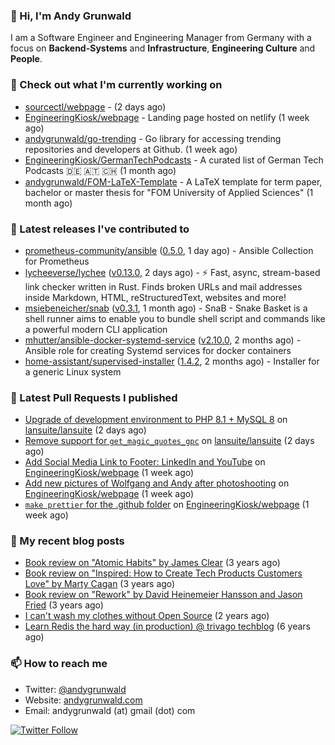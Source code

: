 ### 👋 Hi, I'm Andy Grunwald

I am a Software Engineer and Engineering Manager from Germany with a focus on **Backend-Systems** and **Infrastructure**, **Engineering Culture** and **People**.

### 👷 Check out what I'm currently working on


- [sourcectl/webpage](https://github.com/sourcectl/webpage) -  (2 days ago)
- [EngineeringKiosk/webpage](https://github.com/EngineeringKiosk/webpage) - Landing page hosted on netlify (1 week ago)
- [andygrunwald/go-trending](https://github.com/andygrunwald/go-trending) - Go library for accessing trending repositories and developers at Github. (1 week ago)
- [EngineeringKiosk/GermanTechPodcasts](https://github.com/EngineeringKiosk/GermanTechPodcasts) - A curated list of German Tech Podcasts 🇩🇪 🇦🇹 🇨🇭 (1 month ago)
- [andygrunwald/FOM-LaTeX-Template](https://github.com/andygrunwald/FOM-LaTeX-Template) - A LaTeX template for term paper, bachelor or master thesis for &#34;FOM University of Applied Sciences&#34; (1 month ago)

### 🔭 Latest releases I've contributed to


- [prometheus-community/ansible](https://github.com/prometheus-community/ansible) ([0.5.0](https://github.com/prometheus-community/ansible/releases/tag/0.5.0), 1 day ago) - Ansible Collection for Prometheus
- [lycheeverse/lychee](https://github.com/lycheeverse/lychee) ([v0.13.0](https://github.com/lycheeverse/lychee/releases/tag/v0.13.0), 2 days ago) - ⚡ Fast, async, stream-based link checker written in Rust. Finds broken URLs and mail addresses inside Markdown, HTML, reStructuredText, websites and more!
- [msiebeneicher/snab](https://github.com/msiebeneicher/snab) ([v0.3.1](https://github.com/msiebeneicher/snab/releases/tag/v0.3.1), 1 month ago) - SnaB - Snake Basket is a shell runner aims to enable you to bundle shell script and commands like a powerful modern CLI application
- [mhutter/ansible-docker-systemd-service](https://github.com/mhutter/ansible-docker-systemd-service) ([v2.10.0](https://github.com/mhutter/ansible-docker-systemd-service/releases/tag/v2.10.0), 2 months ago) - Ansible role for creating Systemd services for docker containers
- [home-assistant/supervised-installer](https://github.com/home-assistant/supervised-installer) ([1.4.2](https://github.com/home-assistant/supervised-installer/releases/tag/1.4.2), 2 months ago) - Installer for a generic Linux system

### 🔨 Latest Pull Requests I published


- [Upgrade of development environment to PHP 8.1 &#43; MySQL 8](https://github.com/lansuite/lansuite/pull/570) on [lansuite/lansuite](https://github.com/lansuite/lansuite) (2 days ago)
- [Remove support for `get_magic_quotes_gpc`](https://github.com/lansuite/lansuite/pull/569) on [lansuite/lansuite](https://github.com/lansuite/lansuite) (2 days ago)
- [Add Social Media Link to Footer: LinkedIn and YouTube](https://github.com/EngineeringKiosk/webpage/pull/445) on [EngineeringKiosk/webpage](https://github.com/EngineeringKiosk/webpage) (1 week ago)
- [Add new pictures of Wolfgang and Andy after photoshooting](https://github.com/EngineeringKiosk/webpage/pull/444) on [EngineeringKiosk/webpage](https://github.com/EngineeringKiosk/webpage) (1 week ago)
- [`make prettier` for the .github folder](https://github.com/EngineeringKiosk/webpage/pull/443) on [EngineeringKiosk/webpage](https://github.com/EngineeringKiosk/webpage) (1 week ago)

### 📝 My recent blog posts


- [Book review on &#34;Atomic Habits&#34; by James Clear](https://andygrunwald.com/blog/book-review-on-atomic-habits-by-james-clear/) (3 years ago)
- [Book review on &#34;Inspired: How to Create Tech Products Customers Love&#34; by Marty Cagan](https://andygrunwald.com/blog/book-review-on-inspired-how-to-create-tech-products-customers-love-by-marty-cagan/) (3 years ago)
- [Book review on &#34;Rework&#34; by David Heinemeier Hansson and Jason Fried](https://andygrunwald.com/blog/book-review-on-rework-by-david-heinemeier-hansson-and-jason-fried/) (3 years ago)
- [I can&#39;t wash my clothes without Open Source](https://andygrunwald.com/blog/i-cant-wash-my-clothes-without-open-source/) (2 years ago)
- [Learn Redis the hard way (in production) @ trivago techblog](https://andygrunwald.com/blog/learn-redis-the-hard-way-in-production-trivago-techblog/) (6 years ago)

### 📫 How to reach me

- Twitter: [@andygrunwald](https://twitter.com/andygrunwald)
- Website: [andygrunwald.com](https://andygrunwald.com)
- Email: andygrunwald (at) gmail (dot) com

[![Twitter Follow](https://img.shields.io/twitter/follow/andygrunwald?label=Follow&style=social)](https://twitter.com/andygrunwald)
